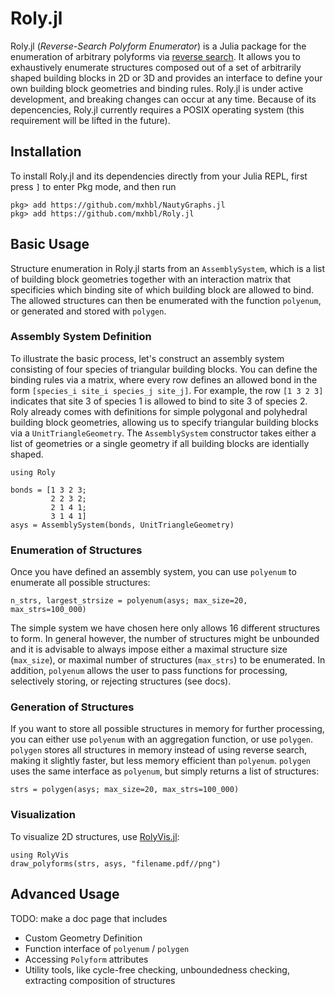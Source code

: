 # Roly.jl
Roly.jl (_Reverse-Search Polyform Enumerator_) is a Julia package for the enumeration of arbitrary polyforms via [reverse search](https://en.wikipedia.org/wiki/Reverse-search_algorithm). It allows you to exhaustively enumerate structures composed out of a set of arbitrarily shaped building blocks in 2D or 3D and provides an interface to define your own building block geometries and binding rules. Roly.jl is under active development, and breaking changes can occur at any time. Because of its depencencies, Roly.jl currently requires a POSIX operating system (this requirement will be lifted in the future).
## Installation
To install Roly.jl and its dependencies directly from your Julia REPL, first press `]` to enter Pkg mode, and then run
```
pkg> add https://github.com/mxhbl/NautyGraphs.jl
pkg> add https://github.com/mxhbl/Roly.jl
```

## Basic Usage
Structure enumeration in Roly.jl starts from an `AssemblySystem`, which is a list of building block geometries together with an interaction matrix that specificies which binding site of which building block are allowed to bind.
The allowed structures can then be enumerated with the function `polyenum`, or generated and stored with `polygen`.

### Assembly System Definition
To illustrate the basic process, let's construct an assembly system consisting of four species of triangular building blocks. You can define the binding rules via a matrix, where every row defines an allowed bond in the form `[species_i site_i species_j site_j]`. For example, the row `[1 3 2 3]` indicates that site 3 of species 1 is allowed to bind to site 3 of species 2. Roly already comes with definitions for simple polygonal and polyhedral building block geometries, allowing us to specify triangular building blocks via a `UnitTriangleGeometry`. The `AssemblySystem` constructor takes either a list of geometries or a single geometry if all building blocks are identially shaped.
```
using Roly

bonds = [1 3 2 3;
         2 2 3 2;
         2 1 4 1;
         3 1 4 1]
asys = AssemblySystem(bonds, UnitTriangleGeometry)
```

### Enumeration of Structures
Once you have defined an assembly system, you can use `polyenum` to enumerate all possible structures:
```
n_strs, largest_strsize = polyenum(asys; max_size=20, max_strs=100_000)
```
The simple system we have chosen here only allows 16 different structures to form. In general however, the number of structures might be unbounded and it is advisable to always impose either a maximal structure size (`max_size`), or maximal number of structures (`max_strs`) to be enumerated. In addition, `polyenum` allows the user to pass functions for processing, selectively storing, or rejecting structures (see docs).

### Generation of Structures
If you want to store all possible structures in memory for further processing, you can either use `polyenum` with an aggregation function, or use `polygen`. `polygen` stores all structures in memory instead of using reverse search, making it slightly faster, but less memory efficient than `polyenum`.
`polygen` uses the same interface as `polyenum`, but simply returns a list of structures:
```
strs = polygen(asys; max_size=20, max_strs=100_000)
```

### Visualization
To visualize 2D structures, use [RolyVis.jl](https://github.com/mxhbl/RolyVis.jl):
```
using RolyVis
draw_polyforms(strs, asys, "filename.pdf//png")
```

## Advanced Usage
TODO: make a doc page that includes
- Custom Geometry Definition
- Function interface of `polyenum` / `polygen`
- Accessing `Polyform` attributes
- Utility tools, like cycle-free checking, unboundedness checking, extracting composition of structures
